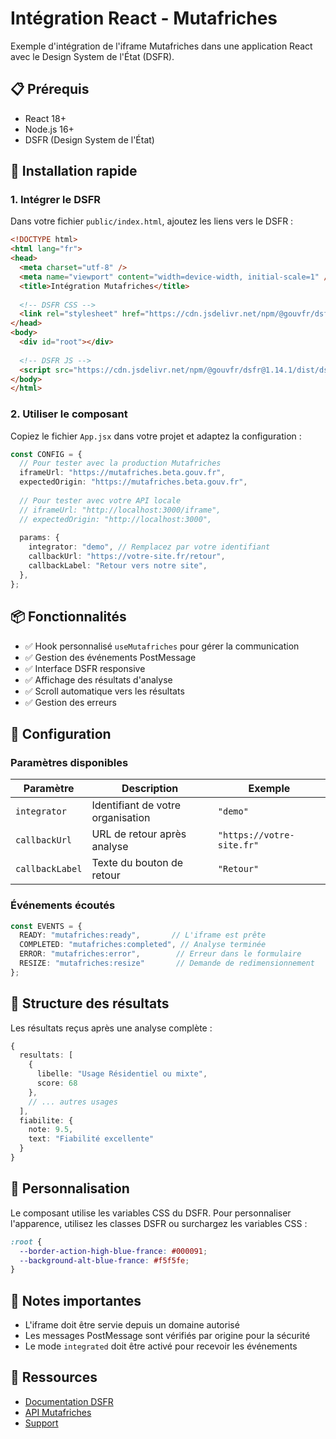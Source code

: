 # Intégration React - Mutafriches

Exemple d'intégration de l'iframe Mutafriches dans une application React avec le Design System de l'État (DSFR).

## 📋 Prérequis

- React 18+
- Node.js 16+
- DSFR (Design System de l'État)

## 🚀 Installation rapide

### 1. Intégrer le DSFR

Dans votre fichier `public/index.html`, ajoutez les liens vers le DSFR :

```html
<!DOCTYPE html>
<html lang="fr">
<head>
  <meta charset="utf-8" />
  <meta name="viewport" content="width=device-width, initial-scale=1" />
  <title>Intégration Mutafriches</title>
  
  <!-- DSFR CSS -->
  <link rel="stylesheet" href="https://cdn.jsdelivr.net/npm/@gouvfr/dsfr@1.14.1/dist/dsfr.min.css">
</head>
<body>
  <div id="root"></div>
  
  <!-- DSFR JS -->
  <script src="https://cdn.jsdelivr.net/npm/@gouvfr/dsfr@1.14.1/dist/dsfr.min.js"></script>
</body>
</html>
```

### 2. Utiliser le composant

Copiez le fichier `App.jsx` dans votre projet et adaptez la configuration :

```typescript
const CONFIG = {
  // Pour tester avec la production Mutafriches
  iframeUrl: "https://mutafriches.beta.gouv.fr",
  expectedOrigin: "https://mutafriches.beta.gouv.fr",
  
  // Pour tester avec votre API locale
  // iframeUrl: "http://localhost:3000/iframe",
  // expectedOrigin: "http://localhost:3000",
  
  params: {
    integrator: "demo", // Remplacez par votre identifiant
    callbackUrl: "https://votre-site.fr/retour",
    callbackLabel: "Retour vers notre site",
  },
};
```

## 📦 Fonctionnalités

- ✅ Hook personnalisé `useMutafriches` pour gérer la communication
- ✅ Gestion des événements PostMessage
- ✅ Interface DSFR responsive
- ✅ Affichage des résultats d'analyse
- ✅ Scroll automatique vers les résultats
- ✅ Gestion des erreurs

## 🔧 Configuration

### Paramètres disponibles

| Paramètre | Description | Exemple |
|-----------|-------------|---------|
| `integrator` | Identifiant de votre organisation | `"demo"` |
| `callbackUrl` | URL de retour après analyse | `"https://votre-site.fr"` |
| `callbackLabel` | Texte du bouton de retour | `"Retour"` |

### Événements écoutés

```typescript
const EVENTS = {
  READY: "mutafriches:ready",       // L'iframe est prête
  COMPLETED: "mutafriches:completed", // Analyse terminée
  ERROR: "mutafriches:error",        // Erreur dans le formulaire
  RESIZE: "mutafriches:resize"       // Demande de redimensionnement
};
```

## 📝 Structure des résultats

Les résultats reçus après une analyse complète :

```typescript
{
  resultats: [
    {
      libelle: "Usage Résidentiel ou mixte",
      score: 68
    },
    // ... autres usages
  ],
  fiabilite: {
    note: 9.5,
    text: "Fiabilité excellente"
  }
}
```

## 🎨 Personnalisation

Le composant utilise les variables CSS du DSFR. Pour personnaliser l'apparence, utilisez les classes DSFR ou surchargez les variables CSS :

```css
:root {
  --border-action-high-blue-france: #000091;
  --background-alt-blue-france: #f5f5fe;
}
```

## 📌 Notes importantes

- L'iframe doit être servie depuis un domaine autorisé
- Les messages PostMessage sont vérifiés par origine pour la sécurité
- Le mode `integrated` doit être activé pour recevoir les événements

## 🔗 Ressources

- [Documentation DSFR](https://www.systeme-de-design.gouv.fr/)
- [API Mutafriches](https://mutafriches.beta.gouv.fr)
- [Support](mailto:contact@mutafriches.beta.gouv.fr)
